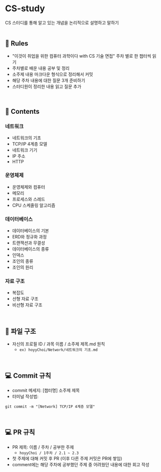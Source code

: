 # CS-study
CS 스터디를 통해 알고 있는 개념을 논리적으로 설명하고 말하기
<br />
<br />
  
## 📢 Rules
- "이것이 취업을 위한 컴퓨터 과학이다 with CS 기술 면접" 주차 별로 한 챕터씩 읽기
- 주차별로 배운 내용 공부 및 정리
- 소주제 내용 마크다운 형식으로 정리해서 커밋
- 해당 주차 내용에 대한 질문 3개 준비하기
- 스터디원이 정리한 내용 읽고 질문 추가

<br />

## 📘 Contents

### 네트워크

- 네트워크의 기초
- TCP/IP 4계층 모델
- 네트워크 기기
- IP 주소
- HTTP

### 운영체제

- 운영체제와 컴퓨터
- 메모리
- 프로세스와 스레드
- CPU 스케줄링 알고리즘


### 데이터베이스

- 데이터베이스의 기본
- ERD와 정규화 과정
- 트랜잭션과 무결성
- 데이터베이스의 종류
- 인덱스
- 조인의 종류
- 조인의 원리


### 자료 구조

- 복잡도
- 선형 자료 구조
- 비선형 자료 구조

<br />


## 📁 파일 구조
* 자신의 프로필 ID / 과목 이름 / 소주제 제목.md 원칙
  * `ex) hoyyChoi/Network/네트워크의 기초.md`

<br />

## 💻 Commit 규칙
- commit 메세지: [챕터명] 소주제 제목
- 터미널 작성법: 
```
git commit -m "[Network] TCP/IP 4계층 모델"
```


<br />

## 💻 PR 규칙
- PR 제목: 이름 / 주차 / 공부한 주제
  -  ``` hoyyChoi / 1주차 / 2.1 ~ 2.3 ```
-  첫 주제에 대해 커밋 후 PR (이후 다른 주제 커밋은 PR에 쌓임)
-  comment에는 해당 주차에 공부했던 주제 중 어려웠던 내용에 대한 회고 작성


<br />

